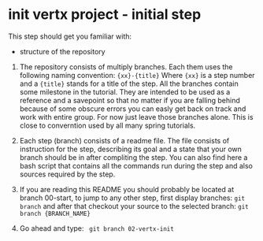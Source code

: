 # init vertx project - initial step

This step should get you familiar with:
* structure of the repository

1. The repository consists of multiply branches. Each them uses the following naming convention:
	``` {xx}-{title} ``` 
	Where `{xx}` is a step number and a `{title}` stands for a title of the step.
	All the branches contain some milestone in the tutorial. They are intended to be used as a reference 
	and a savepoint so that no matter if you are falling behind because of some obscure errors you can easly get back 
	on track and work with entire group. For now just leave those branches alone. This is close to converntion used by 
	all many spring tutorials.

2.  Each step (branch) consists of a readme file. The file consists of instruction for the step, describing
	its goal and a state that your own branch should be in after compliting the step. You can also find here 
	a bash script that contains all the commands run during the step and also sources required by the step.


3. If you are reading this README you should probably be located at branch 00-start, to jump to any other step, first 
	display branches:
	``` git branch ``` 
	and after that checkout your source to the selected branch:
	``` git branch {BRANCH_NAME} ```


	
4. Go ahead and type:
	``` git branch 02-vertx-init```
